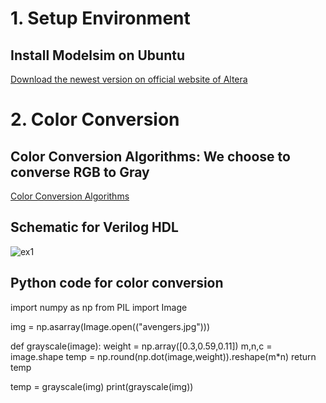 # 1. Setup Environment
## Install Modelsim on Ubuntu
[Download the newest version on official website of Altera](https://fpgasoftware.intel.com/?edition=pro&platform=linux&product=modelsim_ae#tabs-2)
# 2. Color Conversion
## Color Conversion Algorithms: We choose to converse RGB to Gray
[Color Conversion Algorithms](https://docs.opencv.org/3.4/de/d25/imgproc_color_conversions.html)
## Schematic for Verilog HDL
![ex1](https://user-images.githubusercontent.com/79905379/111014620-2cef0000-83d7-11eb-86ab-132a63acaafc.png)
## Python code for color conversion
import numpy as np
from PIL import Image

img = np.asarray(Image.open(("avengers.jpg")))

def grayscale(image):
    weight = np.array([0.3,0.59,0.11])
    m,n,c = image.shape
    temp = np.round(np.dot(image,weight)).reshape(m*n)
    return temp

temp = grayscale(img)
print(grayscale(img))
